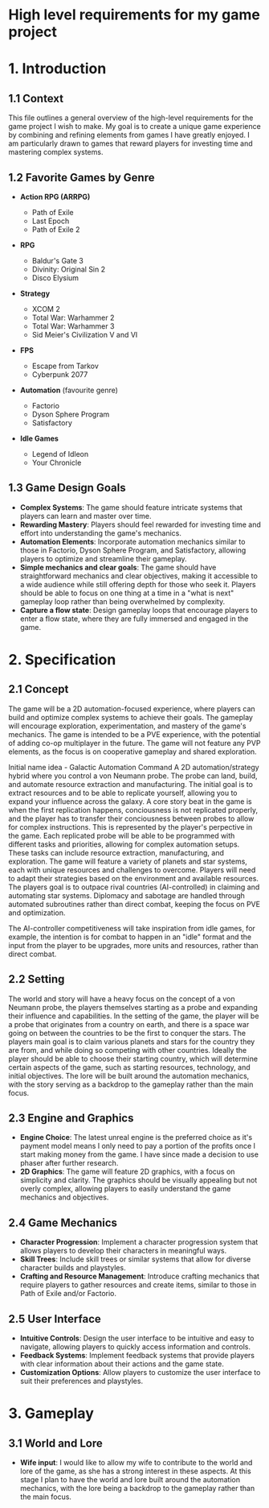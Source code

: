 High level requirements for my game project
============================================

# 1. Introduction
## 1.1 Context

This file outlines a general overview of the high-level requirements for the game project I wish to make. My goal is to create a unique game experience by combining and refining elements from games I have greatly enjoyed. I am particularly drawn to games that reward players for investing time and mastering complex systems.

## 1.2 Favorite Games by Genre
- **Action RPG (ARRPG)**
    - Path of Exile
    - Last Epoch
    - Path of Exile 2

- **RPG**
    - Baldur's Gate 3
    - Divinity: Original Sin 2
    - Disco Elysium

- **Strategy**
    - XCOM 2
    - Total War: Warhammer 2
    - Total War: Warhammer 3
    - Sid Meier's Civilization V and VI
    
- **FPS**
    - Escape from Tarkov
    - Cyberpunk 2077

- **Automation** (favourite genre)
    - Factorio
    - Dyson Sphere Program
    - Satisfactory

- **Idle Games**
    - Legend of Idleon
    - Your Chronicle

## 1.3 Game Design Goals
- **Complex Systems**: The game should feature intricate systems that players can learn and master over time.
- **Rewarding Mastery**: Players should feel rewarded for investing time and effort into understanding the game's mechanics.
- **Automation Elements**: Incorporate automation mechanics similar to those in Factorio, Dyson Sphere Program, and Satisfactory, allowing players to optimize and streamline their gameplay.
- **Simple mechanics and clear goals**: The game should have straightforward mechanics and clear objectives, making it accessible to a wide audience while still offering depth for those who seek it. Players should be able to focus on one thing at a time in a "what is next" gameplay loop rather than being overwhelmed by complexity.
- **Capture a flow state**: Design gameplay loops that encourage players to enter a flow state, where they are fully immersed and engaged in the game.

# 2. Specification
## 2.1 Concept
The game will be a 2D automation-focused experience, where players can build and optimize complex systems to achieve their goals. The gameplay will encourage exploration, experimentation, and mastery of the game's mechanics. The game is intended to be a PVE experience, with the potential of adding co-op multiplayer in the future. The game will not feature any PVP elements, as the focus is on cooperative gameplay and shared exploration.

Initial name idea - Galactic Automation Command
A 2D automation/strategy hybrid where you control a von Neumann probe. The probe can land, build, and automate resource extraction and manufacturing. The initial goal is to extract resources and to be able to replicate yourself, allowing you to expand your influence across the galaxy. A core story beat in the game is when the first replication happens, conciousness is not replicated properly, and the player has to transfer their conciousness between probes to allow for complex instructions. This is represented by the player's perpective in the game. Each replicated probe will be able to be programmed with different tasks and priorities, allowing for complex automation setups. These tasks can include resource extraction, manufacturing, and exploration. The game will feature a variety of planets and star systems, each with unique resources and challenges to overcome. Players will need to adapt their strategies based on the environment and available resources. The players goal is to outpace rival countries (AI-controlled) in claiming and automating star systems. Diplomacy and sabotage are handled through automated subroutines rather than direct combat, keeping the focus on PVE and optimization.

The AI-controller competitiveness will take inspiration from idle games, for example, the intention is for combat to happen in an "idle" format and the input from the player to be upgrades, more units and resources, rather than direct combat.


## 2.2 Setting
The world and story will have a heavy focus on the concept of a von Neumann probe, the players themselves starting as a probe and expanding their influence and capabilities. In the setting of the game, the player will be a probe that originates from a country on earth, and there is a space war going on between the countries to be the first to conquer the stars. The players main goal is to claim various planets and stars for the country they are from, and while doing so competing with other countries. Ideally the player should be able to choose their starting country, which will determine certain aspects of the game, such as starting resources, technology, and initial objectives. The lore will be built around the automation mechanics, with the story serving as a backdrop to the gameplay rather than the main focus.

## 2.3 Engine and Graphics
- **Engine Choice**: The latest unreal engine is the preferred choice as it's payment model means I only need to pay a portion of the profits once I start making money from the game. I have since made a decision to use phaser after further research.
- **2D Graphics**: The game will feature 2D graphics, with a focus on simplicity and clarity. The graphics should be visually appealing but not overly complex, allowing players to easily understand the game mechanics and objectives.

## 2.4 Game Mechanics
- **Character Progression**: Implement a character progression system that allows players to develop their characters in meaningful ways.
- **Skill Trees**: Include skill trees or similar systems that allow for diverse character builds and playstyles.
- **Crafting and Resource Management**: Introduce crafting mechanics that require players to gather resources and create items, similar to those in Path of Exile and/or Factorio.

## 2.5 User Interface
- **Intuitive Controls**: Design the user interface to be intuitive and easy to navigate, allowing players to quickly access information and controls.
- **Feedback Systems**: Implement feedback systems that provide players with clear information about their actions and the game state.
- **Customization Options**: Allow players to customize the user interface to suit their preferences and playstyles.

# 3. Gameplay

## 3.1 World and Lore
- **Wife input**: I would like to allow my wife to contribute to the world and lore of the game, as she has a strong interest in these aspects. At this stage I plan to have the world and lore built around the automation mechanics, with the lore being a backdrop to the gameplay rather than the main focus.